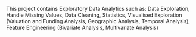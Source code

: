This project contains Exploratory Data Analytics such as:
Data Exploration,
Handle Missing Values, 
Data Cleaning, 
Statistics,
Visualised Exploration (Valuation and Funding Analysis, Geographic Analysis, Temporal Analysis), 
Feature Engineering (Bivariate Analysis, Multivariate Analysis)
